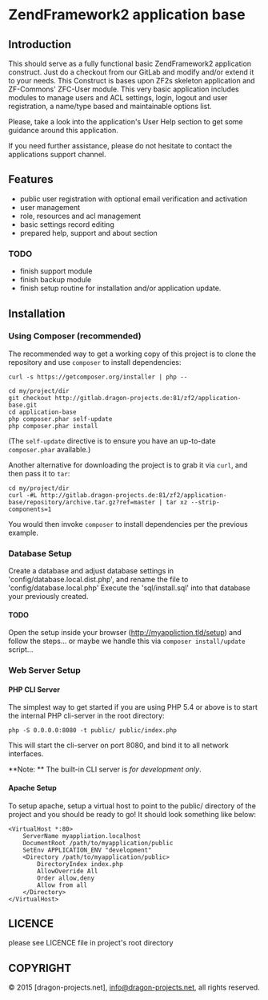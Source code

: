 # ZendFramework2 application base

## Introduction

This should serve as a fully functional basic ZendFramework2 application construct. 
Just do a checkout from our GitLab and modify and/or extend it to your needs.
This Construct is bases upon ZF2s skeleton application and ZF-Commons' ZFC-User module.
This very basic application includes modules to manage users and ACL settings, login, logout and user registration, a name/type based and maintainable options list.

Please, take a look into the application's User Help section to get some guidance around this application.

If you need further assistance, please do not hesitate to contact the applications support channel.

## Features

* public user registration with optional email verification and activation
* user management
* role, resources and acl management
* basic settings record editing
* prepared help, support and about section


### TODO

* finish support module
* finish backup module
* finish setup routine for installation and/or application update.



## Installation

### Using Composer (recommended)

The recommended way to get a working copy of this project is to clone the repository
and use `composer` to install dependencies:

    curl -s https://getcomposer.org/installer | php --
    
    cd my/project/dir
    git checkout http://gitlab.dragon-projects.de:81/zf2/application-base.git
    cd application-base
    php composer.phar self-update
    php composer.phar install

(The `self-update` directive is to ensure you have an up-to-date `composer.phar`
available.)

Another alternative for downloading the project is to grab it via `curl`, and
then pass it to `tar`:

    cd my/project/dir
    curl -#L http://gitlab.dragon-projects.de:81/zf2/application-base/repository/archive.tar.gz?ref=master | tar xz --strip-components=1

You would then invoke `composer` to install dependencies per the previous
example.


### Database Setup

Create a database and adjust database settings in 'config/database.local.dist.php', and rename the file to 'config/database.local.php'
Execute the 'sql/install.sql' into that database your previously created.

#### TODO
Open the setup inside your browser (http://myappliction.tld/setup) and follow the steps... 
or
maybe we handle this via `composer install/update` script...


### Web Server Setup

#### PHP CLI Server

The simplest way to get started if you are using PHP 5.4 or above is to start the internal PHP cli-server in the root directory:

    php -S 0.0.0.0:8080 -t public/ public/index.php

This will start the cli-server on port 8080, and bind it to all network
interfaces.

**Note: ** The built-in CLI server is *for development only*.

#### Apache Setup

To setup apache, setup a virtual host to point to the public/ directory of the
project and you should be ready to go! It should look something like below:

    <VirtualHost *:80>
        ServerName myappliation.localhost
        DocumentRoot /path/to/myapplication/public
        SetEnv APPLICATION_ENV "development"
        <Directory /path/to/myapplication/public>
            DirectoryIndex index.php
            AllowOverride All
            Order allow,deny
            Allow from all
        </Directory>
    </VirtualHost>



## LICENCE

please see LICENCE file in project's root directory


## COPYRIGHT

&copy; 2015 [dragon-projects.net], info@dragon-projects.net, all rights reserved.